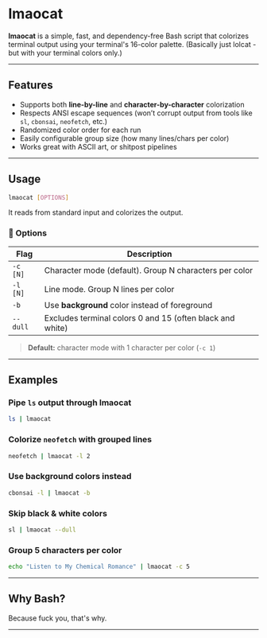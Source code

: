 # lmaocat

**lmaocat** is a simple, fast, and dependency-free Bash script that colorizes terminal output using your terminal's 16-color palette.
(Basically just lolcat - but with your terminal colors only.)

---

## Features

- Supports both **line-by-line** and **character-by-character** colorization
- Respects ANSI escape sequences (won’t corrupt output from tools like `sl`, `cbonsai`, `neofetch`, etc.)
- Randomized color order for each run
- Easily configurable group size (how many lines/chars per color)
- Works great with ASCII art, or shitpost pipelines

---

## Usage

```bash
lmaocat [OPTIONS]
```

It reads from standard input and colorizes the output.

### 🔧 Options

| Flag        | Description                                               |
|-------------|-----------------------------------------------------------|
| `-c [N]`    | Character mode (default). Group N characters per color    |
| `-l [N]`    | Line mode. Group N lines per color                        |
| `-b`        | Use **background** color instead of foreground            |
| `--dull`    | Excludes terminal colors 0 and 15 (often black and white) |

> **Default:** character mode with 1 character per color (`-c 1`)

---

## Examples

### Pipe `ls` output through lmaocat
```bash
ls | lmaocat
```

### Colorize `neofetch` with grouped lines
```bash
neofetch | lmaocat -l 2
```

### Use background colors instead
```bash
cbonsai -l | lmaocat -b
```

### Skip black & white colors
```bash
sl | lmaocat --dull
```

### Group 5 characters per color
```bash
echo "Listen to My Chemical Romance" | lmaocat -c 5
```

---

## Why Bash?

Because fuck you, that's why.

---

